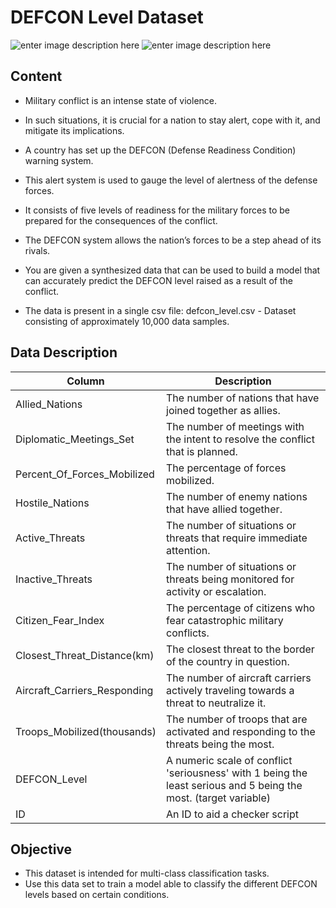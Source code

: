 # DEFCON Level Dataset
![enter image description here](https://www.abbreviations.com/images/18726_DEFCON.png)
![enter image description here](https://militarymortgagecenter.com/wp-content/uploads/2017/08/defcon-system.jpg)
## Content

 - Military conflict is an intense state of violence.
 
 -  In such situations, it is crucial for a nation to stay alert, cope with it, and mitigate its implications. 
   
 - A country has set up the DEFCON (Defense Readiness Condition) warning system.
   
 - This alert system is used to gauge the level of alertness of the defense forces.     
   
 - It consists of five levels of readiness for the    military forces to be prepared for the consequences of the conflict.
   
 - The DEFCON system allows the nation’s forces to be a step ahead of its rivals.
   
 - You are given a synthesized data that can be used to build a model that can accurately predict the DEFCON level raised as a result of
   the conflict. 
   
 - The data is present in a single csv file:    defcon_level.csv - Dataset consisting of approximately 10,000 data    samples.

## Data Description

|Column|Description  |
|--|--|
|Allied_Nations  |The number of nations that have joined together as allies.  |
|Diplomatic_Meetings_Set| The number of meetings with the intent to resolve the conflict that is planned. |
|Percent_Of_Forces_Mobilized| The percentage of forces mobilized.|
|Hostile_Nations| The number of enemy nations that have allied together.  |
|Active_Threats| The number of situations or threats that require immediate attention.  |
|Inactive_Threats| The number of situations or threats being monitored for activity or escalation.|
|Citizen_Fear_Index| The percentage of citizens who fear catastrophic military conflicts.|
|Closest_Threat_Distance(km)| The closest threat to the border of the country in question.  |
|Aircraft_Carriers_Responding| The number of aircraft carriers actively traveling towards a threat to neutralize it. |
|Troops_Mobilized(thousands)| The number of troops that are activated and responding to the threats being the most.|
|DEFCON_Level| A numeric scale of conflict 'seriousness' with 1 being the least serious and 5 being the most. (target variable)|
|ID| An ID to aid a checker script|

## Objective

 - This dataset is intended for multi-class classification tasks. 
 - Use this data set to train a model able to classify the different DEFCON levels based on certain conditions.
